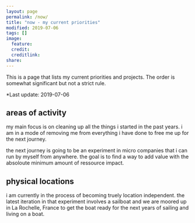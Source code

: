 ```yaml
---
layout: page
permalink: /now/
title: "now - my current priorities"
modified: 2019-07-06
tags: []
image:
  feature: 
  credit: 
  creditlink: 
share: 
---
```


This is a page that lists my current priorities and projects. The order
is somewhat significant but not a strict rule. 

*Last update: 2019-07-06


areas of activity
-----------------

my main focus is on cleaning up all the things i started in the past years. i
am in a mode of removing me from everything i have done to free me up for the
next journey.

the next journey is going to be an experiment in micro companies that i can run
by myself from anywhere. the goal is to find a way to add value with the
absoloute minimum amount of ressource impact.

physical locations
------------------

i am currently in the process of becoming truely location independent. the
latest iteration in that experiment involves a sailboat and we are moored up in
La Rochelle, France to get the boat ready for the next years of sailing and
living on a boat.

